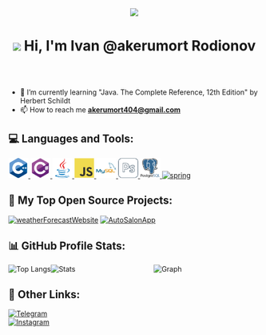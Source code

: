 <div align="center"> 
  <img src="https://tenor.com/ru/view/sad-anime-black-and-white-hyouka-oreki-houtarou-gif-17647487.gif"/>
</div>

<h1 align="center"> <img src="https://media.giphy.com/media/hvRJCLFzcasrR4ia7z/giphy.gif" width="25px"> Hi, I'm Ivan @akerumort Rodionov</h1>

<div id="header" align="center">
  <img src="https://komarev.com/ghpvc/?username=akerumort&style=for-the-badge&color=6A19B5" alt=""/>
</div> <br>

- 🌱 I’m currently learning "Java. The Complete Reference, 12th Edition" by Herbert Schildt
- 📫 How to reach me **akerumort404@gmail.com**

<h2 align="left"> 💻 Languages and Tools: </h2>
<p align="left"> <a href="https://www.w3schools.com/cpp/" target="_blank" rel="noreferrer"> <img src="https://raw.githubusercontent.com/devicons/devicon/master/icons/cplusplus/cplusplus-original.svg" alt="cplusplus" width="40" height="40"/> </a> <a href="https://www.w3schools.com/cs/" target="_blank" rel="noreferrer"> <img src="https://raw.githubusercontent.com/devicons/devicon/master/icons/csharp/csharp-original.svg" alt="csharp" width="40" height="40"/> </a> <a href="https://www.java.com" target="_blank" rel="noreferrer"> <img src="https://raw.githubusercontent.com/devicons/devicon/master/icons/java/java-original.svg" alt="java" width="40" height="40"/> </a> <a href="https://developer.mozilla.org/en-US/docs/Web/JavaScript" target="_blank" rel="noreferrer"> <img src="https://raw.githubusercontent.com/devicons/devicon/master/icons/javascript/javascript-original.svg" alt="javascript" width="40" height="40"/> </a> <a href="https://www.mysql.com/" target="_blank" rel="noreferrer"> <img src="https://raw.githubusercontent.com/devicons/devicon/master/icons/mysql/mysql-original-wordmark.svg" alt="mysql" width="40" height="40"/> </a> <a href="https://www.photoshop.com/en" target="_blank" rel="noreferrer"> <img src="https://raw.githubusercontent.com/devicons/devicon/master/icons/photoshop/photoshop-line.svg" alt="photoshop" width="40" height="40"/> </a> <a href="https://www.postgresql.org" target="_blank" rel="noreferrer"> <img src="https://raw.githubusercontent.com/devicons/devicon/master/icons/postgresql/postgresql-original-wordmark.svg" alt="postgresql" width="40" height="40"/> </a> <a href="https://spring.io/" target="_blank" rel="noreferrer"> <img src="https://www.vectorlogo.zone/logos/springio/springio-icon.svg" alt="spring" width="40" height="40"/> </a> </p>

<h2>📘 My Top Open Source Projects: </h2>

[![weatherForecastWebsite](https://github-readme-stats.vercel.app/api/pin/?username=akerumort&repo=weatherForecastWebsite&show_description=true&theme=midnight-purple)](https://github.com/akerumort/weatherForecastWebsite)
[![AutoSalonApp](https://github-readme-stats.vercel.app/api/pin/?username=akerumort&repo=AutoSalonApp&show_description=true&theme=midnight-purple)](https://github.com/akerumort/AutoSalonApp)

<h2>📊 GitHub Profile Stats: </h2>

<p align="left"> <img align="left" src="https://github-readme-stats.vercel.app/api/top-langs?username=akerumort&show_icons=true&locale=en&layout=compact&theme=midnight-purple" alt="Top Langs"/> </p>
<p align="left"> <img align="left" src="https://github-readme-stats.vercel.app/api?username=akerumort&show_icons=true&locale=en&theme=midnight-purple" alt="Stats"/> </p>
<p align="center"> <img width="1200" height="400" src="https://github-readme-activity-graph.vercel.app/graph?username=akerumort&theme=high-contrast" alt="Graph"/> </p>

<h2>👾 Other Links: </h2>

<div align="left">
  <a href="https://t.me/akerumort" target="_blank"> <img src="https://img.shields.io/badge/Telegram-blue?style=flat&logo=telegram&logoColor=white&color=black" alt="Telegram">
</div>
    
<div align="left">
  <a href="https://www.instagram.com/akerumort/" target="_blank"> <img src="https://img.shields.io/badge/Instagram-%23E4405F.svg?&style=flat-square&logo=instagram&logoColor=white&color=6A19B5" alt="Instagram">
</div>
    


